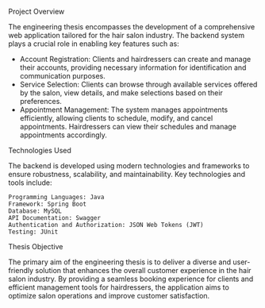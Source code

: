 Project Overview

The engineering thesis encompasses the development of a comprehensive web application tailored for the hair salon industry. The backend system plays a crucial role in enabling key features such as:

- Account Registration: Clients and hairdressers can create and manage their accounts, providing necessary information for identification and communication purposes.
- Service Selection: Clients can browse through available services offered by the salon, view details, and make selections based on their preferences.
- Appointment Management: The system manages appointments efficiently, allowing clients to schedule, modify, and cancel appointments. Hairdressers can view their schedules and manage appointments accordingly.

Technologies Used

The backend is developed using modern technologies and frameworks to ensure robustness, scalability, and maintainability. Key technologies and tools include:

    Programming Languages: Java
    Framework: Spring Boot
    Database: MySQL
    API Documentation: Swagger
    Authentication and Authorization: JSON Web Tokens (JWT)
    Testing: JUnit
    

Thesis Objective

The primary aim of the engineering thesis is to deliver a diverse and user-friendly solution that enhances the overall customer experience in the hair salon industry. By providing a seamless booking experience for clients and efficient management tools for hairdressers, the application aims to optimize salon operations and improve customer satisfaction.
